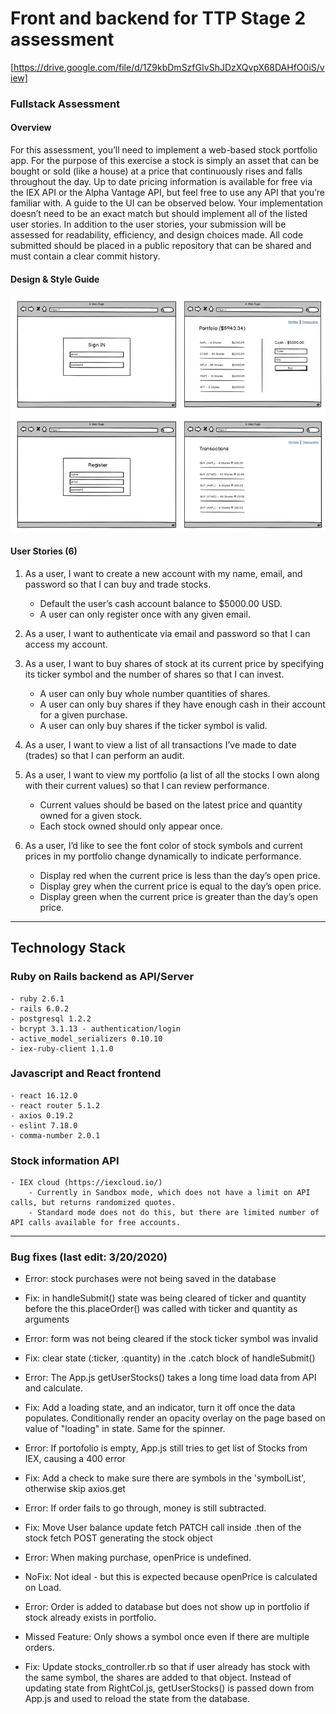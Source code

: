 

# Front and backend for TTP Stage 2 assessment
[https://drive.google.com/file/d/1Z9kbDmSzfGIvShJDzXQvpX68DAHfO0iS/view]

### Fullstack Assessment
#### Overview
For this assessment, you’ll need to implement a web-based stock portfolio app. For the purpose of this
exercise a stock is simply an asset that can be bought or sold (like a house) at a price that continuously
rises and falls throughout the day. Up to date pricing information is available for free via the IEX API or
the Alpha Vantage API, but feel free to use any API that you’re familiar with.
A guide to the UI can be observed below. Your implementation doesn’t need to be an exact match but
should implement all of the listed user stories. In addition to the user stories, your submission will be
assessed for readability, efficiency, and design choices made. All code submitted should be placed in a
public repository that can be shared and must contain a clear commit history.

#### Design & Style Guide

![Design-style-guide-sample](https://raw.githubusercontent.com/dannylee8/ttp/master/design-style-guide.png)

#### User Stories (6)
1. As a user, I want to create a new account with my name, email, and password so that I can buy and
trade stocks.
	  - Default the user’s cash account balance to $5000.00 USD.
	  - A user can only register once with any given email.
	  
2. As a user, I want to authenticate via email and password so that I can access my account.

4. As a user, I want to buy shares of stock at its current price by specifying its ticker symbol and the
number of shares so that I can invest.
	- A user can only buy whole number quantities of shares.
	- A user can only buy shares if they have enough cash in their account for a given purchase.
	- A user can only buy shares if the ticker symbol is valid.
	
5. As a user, I want to view a list of all transactions I’ve made to date (trades) so that I can perform an
audit.

6. As a user, I want to view my portfolio (a list of all the stocks I own along with their current values) so
that I can review performance.
	- Current values should be based on the latest price and quantity owned for a given stock.
	- Each stock owned should only appear once.
	
7. As a user, I’d like to see the font color of stock symbols and current prices in my portfolio change
dynamically to indicate performance.
	- Display red when the current price is less than the day’s open price.
	- Display grey when the current price is equal to the day’s open price.
	- Display green when the current price is greater than the day’s open price.

-----
## Technology Stack

### Ruby on Rails backend as API/Server
	- ruby 2.6.1
	- rails 6.0.2
	- postgresql 1.2.2
	- bcrypt 3.1.13 - authentication/login
	- active_model_serializers 0.10.10
	- iex-ruby-client 1.1.0

### Javascript and React frontend
	- react 16.12.0
	- react router 5.1.2
	- axios 0.19.2
	- eslint 7.18.0
	- comma-number 2.0.1
	
### Stock information API
	- IEX cloud (https://iexcloud.io/)
		- Currently in Sandbox mode, which does not have a limit on API calls, but returns randomized quotes.  
		- Standard mode does not do this, but there are limited number of API calls available for free accounts.
-----
### Bug fixes (last edit: 3/20/2020)
- Error: stock purchases were not being saved in the database
- Fix: in handleSubmit() state was being cleared of ticker and quantity before the this.placeOrder() was called with ticker and quantity as arguments

- Error: form was not being cleared if the stock ticker symbol was invalid
- Fix: clear state (:ticker, :quantity) in the .catch block of handleSubmit()

- Error: The App.js getUserStocks() takes a long time load data from API and calculate.
- Fix: Add a loading state, and an indicator, turn it off once the data populates.  Conditionally render an opacity overlay on the page based on value of "loading" in state.  Same for the spinner.

- Error: If portofolio is empty, App.js still tries to get list of Stocks from IEX, causing a 400 error
- Fix: Add a check to make sure there are symbols in the 'symbolList', otherwise skip axios.get

- Error: If order fails to go through, money is still subtracted.
- Fix:  Move User balance update fetch PATCH call inside .then of the stock fetch POST generating the stock object

- Error: When making purchase, openPrice is undefined.
- NoFix: Not ideal - but this is expected because openPrice is calculated on Load.

- Error: Order is added to database but does not show up in portfolio if stock already exists in portfolio.
- Missed Feature: Only shows a symbol once even if there are multiple orders.
- Fix: Update stocks_controller.rb so that if user already has stock with the same symbol, the shares are added to that object. 
    Instead of updating state from RightCol.js, getUserStocks() is passed down from App.js and used to reload the state from the database.
